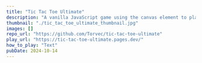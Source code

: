 ```yaml
---
title: "Tic Tac Toe Ultimate"
description: "A vanilla JavaScript game using the canvas element to play the ultimate version of tic tac toe."
thumbnail: "./tic_tac_toe_ultimate_thumbnail.jpg"
images: []
repo_url: "https://github.com/Torvec/tic-tac-toe-ultimate"
play_url: "https://tic-tac-toe-ultimate.pages.dev/"
how_to_play: "Text"
pubDate: 2024-10-14
---
```

